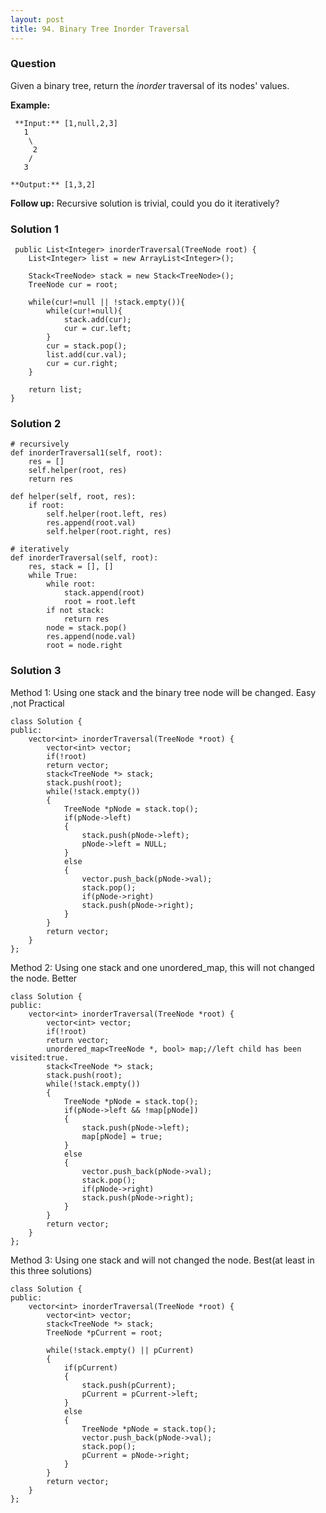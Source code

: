 ```yaml
---
layout: post
title: 94. Binary Tree Inorder Traversal
---
```

### Question
Given a binary tree, return the _inorder_ traversal of its nodes' values.

 **Example:**

    
    
     **Input:** [1,null,2,3]
       1
        \
         2
        /
       3
    
    **Output:** [1,3,2]

 **Follow up:** Recursive solution is trivial, could you do it iteratively?

### Solution 1
    
    
     public List<Integer> inorderTraversal(TreeNode root) {
        List<Integer> list = new ArrayList<Integer>();
    
        Stack<TreeNode> stack = new Stack<TreeNode>();
        TreeNode cur = root;
    
        while(cur!=null || !stack.empty()){
            while(cur!=null){
                stack.add(cur);
                cur = cur.left;
            }
            cur = stack.pop();
            list.add(cur.val);
            cur = cur.right;
        }
    
        return list;
    }


### Solution 2
    
    
    # recursively
    def inorderTraversal1(self, root):
        res = []
        self.helper(root, res)
        return res
        
    def helper(self, root, res):
        if root:
            self.helper(root.left, res)
            res.append(root.val)
            self.helper(root.right, res)
     
    # iteratively       
    def inorderTraversal(self, root):
        res, stack = [], []
        while True:
            while root:
                stack.append(root)
                root = root.left
            if not stack:
                return res
            node = stack.pop()
            res.append(node.val)
            root = node.right


### Solution 3
Method 1: Using one stack and the binary tree node will be changed. Easy ,not
Practical

    
    
    class Solution {
    public:
        vector<int> inorderTraversal(TreeNode *root) {
            vector<int> vector;
            if(!root)
            return vector;
            stack<TreeNode *> stack;
            stack.push(root);
            while(!stack.empty())
            {
                TreeNode *pNode = stack.top();
                if(pNode->left)
                {
                    stack.push(pNode->left);
                    pNode->left = NULL;
                }
                else
                {
                    vector.push_back(pNode->val);
                    stack.pop();
                    if(pNode->right)
                    stack.push(pNode->right);
                }
            }
            return vector;
        }
    };
    

Method 2: Using one stack and one unordered_map, this will not changed the
node. Better

    
    
    class Solution {
    public:
        vector<int> inorderTraversal(TreeNode *root) {
            vector<int> vector;
            if(!root)
            return vector;
            unordered_map<TreeNode *, bool> map;//left child has been visited:true.
            stack<TreeNode *> stack;
            stack.push(root);
            while(!stack.empty())
            {
                TreeNode *pNode = stack.top();
                if(pNode->left && !map[pNode])
                {
                    stack.push(pNode->left);
                    map[pNode] = true;
                }
                else
                {
                    vector.push_back(pNode->val);
                    stack.pop();
                    if(pNode->right)
                    stack.push(pNode->right);
                }
            }
            return vector;
        }
    };
    

Method 3: Using one stack and will not changed the node. Best(at least in this
three solutions)

    
    
    class Solution {
    public:
        vector<int> inorderTraversal(TreeNode *root) {
            vector<int> vector;
            stack<TreeNode *> stack;
            TreeNode *pCurrent = root;
            
            while(!stack.empty() || pCurrent)
            {
                if(pCurrent)
                {
                    stack.push(pCurrent);
                    pCurrent = pCurrent->left;
                }
                else
                {
                    TreeNode *pNode = stack.top();
                    vector.push_back(pNode->val);
                    stack.pop();
                    pCurrent = pNode->right;
                }
            }
            return vector;
        }
    };



